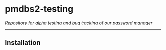 # pmdbs2-testing
_Repository for alpha testing and bug tracking of our password manager_

---
## Installation
